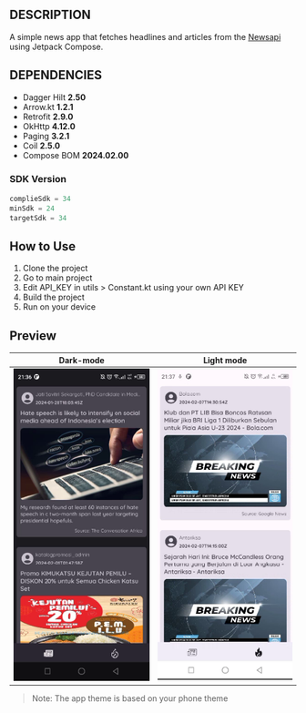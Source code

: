 ## DESCRIPTION
A simple news app that fetches headlines and articles from the [Newsapi](https://newsapi.org/) using Jetpack Compose.

## DEPENDENCIES
- Dagger Hilt **2.50**
- Arrow.kt **1.2.1**
- Retrofit **2.9.0**
- OkHttp **4.12.0**
- Paging **3.2.1**
- Coil **2.5.0**
- Compose BOM **2024.02.00**

### SDK Version
```kotlin
complieSdk = 34
minSdk = 24
targetSdk = 34
```

## How to Use
1. Clone the project
2. Go to main project
3. Edit API_KEY in utils > Constant.kt using your own API KEY
4. Build the project
5. Run on your device

## Preview

| Dark-mode                      |            Light mode            |
|--------------------------------|:--------------------------------:|
| ![dark mode preview][darkmode] | ![light mode preview][lightmode] |

> Note: The app theme is based on your phone theme


[darkmode]: preview_sample/darkmode.png
[lightmode]: preview_sample/lightmode.png